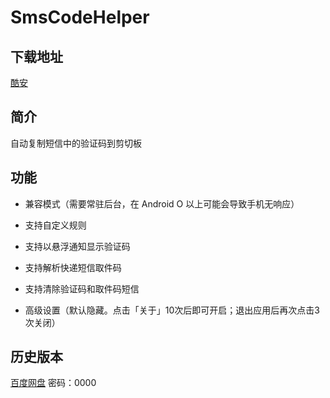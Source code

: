 # SmsCodeHelper

## 下载地址

[酷安](https://www.coolapk.com/apk/chenmc.sms.code.helper)

## 简介
自动复制短信中的验证码到剪切板

## 功能

- 兼容模式（需要常驻后台，在 Android O 以上可能会导致手机无响应）

- 支持自定义规则

- 支持以悬浮通知显示验证码

- 支持解析快递短信取件码

- 支持清除验证码和取件码短信

- 高级设置（默认隐藏。点击「关于」10次后即可开启；退出应用后再次点击3次关闭）

## 历史版本

[百度网盘](https://pan.baidu.com/s/1G2qHG7KzUOrLBzpVQOQKGA) 密码：0000
